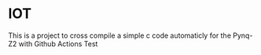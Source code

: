 # IOT

This is a project to cross compile a simple c code automaticly for the Pynq-Z2 with Github Actions
Test
